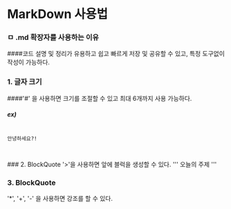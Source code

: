 # MarkDown 사용법
### ㅁ .md 확장자를 사용하는 이유
####코드 설명 및 정리가 유용하고 쉽고 빠르게 저장 및 공유할 수 있고, 특정 도구없이 작성이 가능하다.

### 1. 글자 크기
####'#' 을 사용하면 크기를 조절할 수 있고 최대 6개까지 사용 가능하다.
##### ex)
<pre>
<code>
안녕하세요?!
</pre>
</code>
### 2. BlockQuote
'>'을 사용하면 앞에 블럭을 생성할 수 있다.
'''
오늘의 주제
'''

### 3. BlockQuote
'*', '+', '-' 을 사용하면 강조를 할 수 있다.
